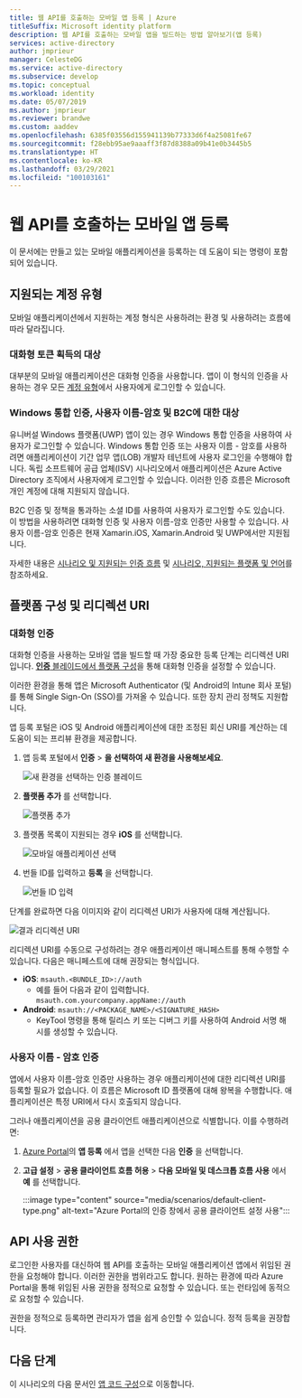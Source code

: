 ```yaml
---
title: 웹 API를 호출하는 모바일 앱 등록 | Azure
titleSuffix: Microsoft identity platform
description: 웹 API를 호출하는 모바일 앱을 빌드하는 방법 알아보기(앱 등록)
services: active-directory
author: jmprieur
manager: CelesteDG
ms.service: active-directory
ms.subservice: develop
ms.topic: conceptual
ms.workload: identity
ms.date: 05/07/2019
ms.author: jmprieur
ms.reviewer: brandwe
ms.custom: aaddev
ms.openlocfilehash: 6385f03556d155941139b77333d6f4a25081fe67
ms.sourcegitcommit: f28ebb95ae9aaaff3f87d8388a09b41e0b3445b5
ms.translationtype: HT
ms.contentlocale: ko-KR
ms.lasthandoff: 03/29/2021
ms.locfileid: "100103161"
---
```

# <a name="register-mobile-apps-that-call-web-apis"></a>웹 API를 호출하는 모바일 앱 등록

이 문서에는 만들고 있는 모바일 애플리케이션을 등록하는 데 도움이 되는 명령이 포함되어 있습니다.

## <a name="supported-account-types"></a>지원되는 계정 유형

모바일 애플리케이션에서 지원하는 계정 형식은 사용하려는 환경 및 사용하려는 흐름에 따라 달라집니다.

### <a name="audience-for-interactive-token-acquisition"></a>대화형 토큰 획득의 대상

대부분의 모바일 애플리케이션은 대화형 인증을 사용합니다. 앱이 이 형식의 인증을 사용하는 경우 모든 [계정 유형](quickstart-register-app.md)에서 사용자에게 로그인할 수 있습니다.

### <a name="audience-for-integrated-windows-authentication-username-password-and-b2c"></a>Windows 통합 인증, 사용자 이름-암호 및 B2C에 대한 대상

유니버설 Windows 플랫폼(UWP) 앱이 있는 경우 Windows 통합 인증을 사용하여 사용자가 로그인할 수 있습니다. Windows 통합 인증 또는 사용자 이름 - 암호를 사용하려면 애플리케이션이 기간 업무 앱(LOB) 개발자 테넌트에 사용자 로그인을 수행해야 합니다. 독립 소프트웨어 공급 업체(ISV) 시나리오에서 애플리케이션은 Azure Active Directory 조직에서 사용자에게 로그인할 수 있습니다. 이러한 인증 흐름은 Microsoft 개인 계정에 대해 지원되지 않습니다.

B2C 인증 및 정책을 통과하는 소셜 ID를 사용하여 사용자가 로그인할 수도 있습니다. 이 방법을 사용하려면 대화형 인증 및 사용자 이름-암호 인증만 사용할 수 있습니다. 사용자 이름-암호 인증은 현재 Xamarin.iOS, Xamarin.Android 및 UWP에서만 지원됩니다.

자세한 내용은 [시나리오 및 지원되는 인증 흐름](authentication-flows-app-scenarios.md#scenarios-and-supported-authentication-flows) 및 [시나리오, 지원되는 플랫폼 및 언어](authentication-flows-app-scenarios.md#scenarios-and-supported-platforms-and-languages)를 참조하세요.

## <a name="platform-configuration-and-redirect-uris"></a>플랫폼 구성 및 리디렉션 URI

### <a name="interactive-authentication"></a>대화형 인증

대화형 인증을 사용하는 모바일 앱을 빌드할 때 가장 중요한 등록 단계는 리디렉션 URI입니다. [**인증** 블레이드에서 플랫폼 구성](https://aka.ms/MobileAppReg)을 통해 대화형 인증을 설정할 수 있습니다.

이러한 환경을 통해 앱은 Microsoft Authenticator (및 Android의 Intune 회사 포털)를 통해 Single Sign-On (SSO)를 가져올 수 있습니다. 또한 장치 관리 정책도 지원합니다.

앱 등록 포털은 iOS 및 Android 애플리케이션에 대한 조정된 회신 URI를 계산하는 데 도움이 되는 프리뷰 환경을 제공합니다.

1. 앱 등록 포털에서 **인증** > **을 선택하여 새 환경을 사용해보세요**.

   ![새 환경을 선택하는 인증 블레이드](https://user-images.githubusercontent.com/13203188/60799285-2d031b00-a173-11e9-9d28-ac07a7ae894a.png)

2. **플랫폼 추가** 를 선택합니다.

   ![플랫폼 추가](https://user-images.githubusercontent.com/13203188/60799366-4c01ad00-a173-11e9-934f-f02e26c9429e.png)

3. 플랫폼 목록이 지원되는 경우 **iOS** 를 선택합니다.

   ![모바일 애플리케이션 선택](https://user-images.githubusercontent.com/13203188/60799411-60de4080-a173-11e9-9dcc-d39a45826d42.png)

4. 번들 ID를 입력하고 **등록** 을 선택합니다.

   ![번들 ID 입력](https://user-images.githubusercontent.com/13203188/60799477-7eaba580-a173-11e9-9f8b-431f5b09344e.png)

단계를 완료하면 다음 이미지와 같이 리디렉션 URI가 사용자에 대해 계산됩니다.

![결과 리디렉션 URI](https://user-images.githubusercontent.com/13203188/60799538-9e42ce00-a173-11e9-860a-015a1840fd19.png)

리디렉션 URI를 수동으로 구성하려는 경우 애플리케이션 매니페스트를 통해 수행할 수 있습니다. 다음은 매니페스트에 대해 권장되는 형식입니다.

- **iOS**: `msauth.<BUNDLE_ID>://auth`
  - 예를 들어 다음과 같이 입력합니다. `msauth.com.yourcompany.appName://auth`
- **Android**: `msauth://<PACKAGE_NAME>/<SIGNATURE_HASH>`
  - KeyTool 명령을 통해 릴리스 키 또는 디버그 키를 사용하여 Android 서명 해시를 생성할 수 있습니다.

### <a name="username-password-authentication"></a>사용자 이름 - 암호 인증

앱에서 사용자 이름-암호 인증만 사용하는 경우 애플리케이션에 대한 리디렉션 URI를 등록할 필요가 없습니다. 이 흐름은 Microsoft ID 플랫폼에 대해 왕복을 수행합니다. 애플리케이션은 특정 URI에서 다시 호출되지 않습니다.

그러나 애플리케이션을 공용 클라이언트 애플리케이션으로 식별합니다. 이를 수행하려면:

1. <a href="https://portal.azure.com/" target="_blank">Azure Portal</a>의 **앱 등록** 에서 앱을 선택한 다음 **인증** 을 선택합니다.
1. **고급 설정** > **공용 클라이언트 흐름 허용** > **다음 모바일 및 데스크톱 흐름 사용** 에서 **예** 를 선택합니다.

   :::image type="content" source="media/scenarios/default-client-type.png" alt-text="Azure Portal의 인증 창에서 공용 클라이언트 설정 사용":::

## <a name="api-permissions"></a>API 사용 권한

로그인한 사용자를 대신하여 웹 API를 호출하는 모바일 애플리케이션 앱에서 위임된 권한을 요청해야 합니다. 이러한 권한을 범위라고도 합니다. 원하는 환경에 따라 Azure Portal을 통해 위임된 사용 권한을 정적으로 요청할 수 있습니다. 또는 런타임에 동적으로 요청할 수 있습니다.

권한을 정적으로 등록하면 관리자가 앱을 쉽게 승인할 수 있습니다. 정적 등록을 권장합니다.

## <a name="next-steps"></a>다음 단계

이 시나리오의 다음 문서인 [앱 코드 구성](scenario-mobile-app-configuration.md)으로 이동합니다.
